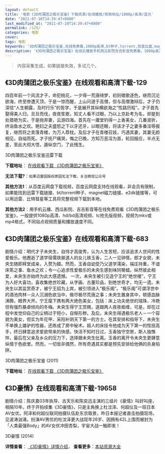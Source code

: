 ```yaml
---
layout: default
title: '电影《3D肉蒲团之极乐宝鉴》下载资源/在线播放/视频地址/1080p/高清/蓝光'
date: "2021-07-10T14:39:47+0800"
last_modified_at: "2021-07-10T14:39:47+0800"
permalink: /129/
categories: 电影
cover:
tags: 电影
keywords: '3D肉蒲团之极乐宝鉴,在线免费看,1080p高清,bt种子,torrent,百度云盘,magnet,磁力链,迅雷下载资源'
description: '《3D肉蒲团之极乐宝鉴》在线云播放手机西瓜影院吉吉影音免费看，1080p高清bd/hd未删减完整版和tc抢先枪版，mkv/mp4格式，附带bt/torrent种子、magnet/磁力链、百度云盘、网盘资源迅雷下载链接'
---
```


>内容采集生成，如果链接失效，多试几个。


## 《3D肉蒲团之极乐宝鉴》在线观看和高清下载-129

四百年前一个风流才子，命犯桃花，一夕得一荒唐绮梦，初则徵歌逐色，继而沉沦欲海，终至惨遭灭顶，于是一惊而醒，上山问道于高僧，但与高僧激辩后，才子仍深信“人生朝露，及时行乐&rdquo;的哲学，于是展开其纵横欲海之“性路历程”。才子首先娶得美人归，旦旦而伐，夜夜笙歌，知丈人看不过眼，乃以上京赴考为名，却是到处猎艳为实，于是抛弃妻，云游四海。首先在一庸堂钓得一上香美女，几番波折，终诣鱼水之欢。艳妇之夫盛怒之下以牙还牙，以眼还眼，将该才子之妻多番淫辱报复，继而将之卖落青楼，为万人荐枕。及后才子在青楼召妓，巧遇其妻，其妻无颜相见，自缢而死。才子抚尸痛哭，悔之已晚，方知万恶淫为首，轮回报应，半点无差，至此大彻大悟，遁纵空门，了此残生。</div>


3D肉蒲团之极乐宝鉴迅雷下载

**下载地址**： [在线观看下载 《3D肉蒲团之极乐宝鉴》](https://www.993dy.com//vod-detail-id-14986.html) 


**无法下载?**：`如果迅雷因版权原因无法下载，关注微信公众号 `

**其他方法1**：从百度云网盘下载视频，百度云网盘支持在线观看，非会员有限制，如果能找到迅雷下载链接、bt/torrent种子、magnet磁力链接、e2dk链接等，可以用迅雷、比特彗星等工具将完整视频下载到本地。

**其他方法2**：用手机云播、西瓜影院、吉吉影音等在线免费观看《3D肉蒲团之极乐宝鉴》，一般提供1080p高清、hd/bd高清视频、tc抢先版视频，视频为mkv或mp4格式，不同站点视频质量和播放速度不同。


## 《3D肉蒲团之极乐宝鉴》在线观看和高清下载-683

剧情介绍：明代才子未央生，自恃才高俊秀，认为人生苦短，应该追求人世间的性爱极乐。他邂逅了道学宿儒铁扉道人的女儿铁玉香，二人一见钟情，郎才女貌，未央生随即拜堂成亲，入赘为婿。然而，玉香自幼受乃父道学濡染，端庄持重，不谙床笫之事、鱼水之欢；令一心追求性爱极乐的未央生感到味同嚼蜡。纵然彼此相爱，未央生亦始终为此大感遗憾。 一次，未央生被引见造宁王的“绝世楼”，宁王为人好大喜功，喜收集绝世珍藏，从字画、古董珍品，到绝世奇才，均无一遗。未央生以其监赏奇才，被宁王招为上宾，被引领进入“极乐阁”。“极乐阁”可谓浮世中的酒池肉林－众人沉溺色欲当中，做尽极尽荒唐之事；未央生置身其中，顿感血脉沸腾，眼界大开。宁王麾下携有两大绝色美女，包括：床上功夫绝世的瑞珠、冷艳但有强烈暴虐倾向的冬梅。未央生得宁王赏赐，遂跟两人夜夜痴缠，可是，却在过程中发觉仰自己的尘柄过于短小，自惭形秽。及后，未央生得遇极乐老人－一个容貌为美女，但实为年花甲、采阳补阴天下第一的方士。在其安排和指导下，未央生不单换上雄驴的性器，还练成了房中秘术。超人的床技令他成为天下第一的性技高手，终日肆意追求爱欲带来的快感。快活不知时日过，玉香独守空房，斯人独憔悴，最后在父亲及乡众的压力下，选择跟未央生仳离。玉香的离开令未央生更肆意纵情于色欲里。然而，一切皆非偶然，所有奇遇其实都是预先安排给他俩的杀身陷阱。


3D肉蒲团之极乐宝鉴 (2011)

**下载地址**： [在线观看下载 《3D肉蒲团之极乐宝鉴》](https://www.btbtdy.me/btdy/dy2765.html) 


## 《3D豪情》在线观看和高清下载-19658

剧情介绍：陈庆嘉03年执导、古天乐和陈奕迅主演的三级片《豪情》叫好叫座，相隔10年，终于开拍续集《3D豪情》，只是主角换上杜汶泽、何超仪及一班日本AV女优。阿泽和何超仪联同拍摄队伍赴东京取景，昨日本报记者直击拍摄现场，见波涛汹涌，扮演AV男优的杜汶泽更大战现年26岁、因拥有42L上围而被封为「人类最强Body」的AV女优冲田杏梨，宇宙大战一触即发！


3D豪情 (2014)

**详情查看**： [《3D豪情》详情介绍](/movie/19658/)， **查看更多**：[本站资源大全](/movie/t/all/)

